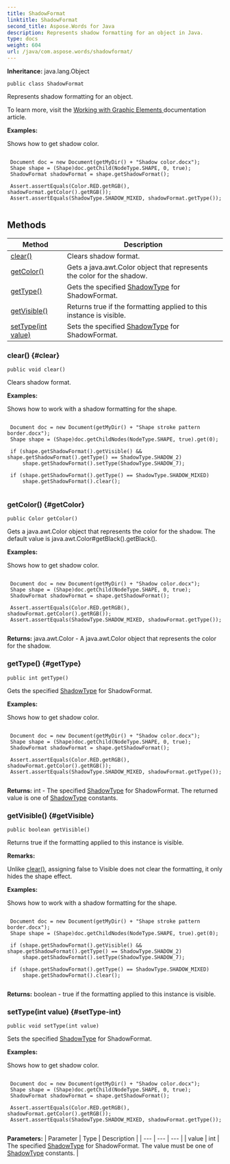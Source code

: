 ```yaml
---
title: ShadowFormat
linktitle: ShadowFormat
second_title: Aspose.Words for Java
description: Represents shadow formatting for an object in Java.
type: docs
weight: 604
url: /java/com.aspose.words/shadowformat/
---
```


**Inheritance:**
java.lang.Object
```
public class ShadowFormat
```

Represents shadow formatting for an object.

To learn more, visit the [ Working with Graphic Elements ][Working with Graphic Elements] documentation article.

 **Examples:** 

Shows how to get shadow color.

```

 Document doc = new Document(getMyDir() + "Shadow color.docx");
 Shape shape = (Shape)doc.getChild(NodeType.SHAPE, 0, true);
 ShadowFormat shadowFormat = shape.getShadowFormat();

 Assert.assertEquals(Color.RED.getRGB(), shadowFormat.getColor().getRGB());
 Assert.assertEquals(ShadowType.SHADOW_MIXED, shadowFormat.getType());
 
```


[Working with Graphic Elements]: https://docs.aspose.com/words/java/working-with-graphic-elements/
## Methods

| Method | Description |
| --- | --- |
| [clear()](#clear) | Clears shadow format. |
| [getColor()](#getColor) | Gets a java.awt.Color object that represents the color for the shadow. |
| [getType()](#getType) | Gets the specified [ShadowType](../../com.aspose.words/shadowtype/) for ShadowFormat. |
| [getVisible()](#getVisible) | Returns  true  if the formatting applied to this instance is visible. |
| [setType(int value)](#setType-int) | Sets the specified [ShadowType](../../com.aspose.words/shadowtype/) for ShadowFormat. |
### clear() {#clear}
```
public void clear()
```


Clears shadow format.

 **Examples:** 

Shows how to work with a shadow formatting for the shape.

```

 Document doc = new Document(getMyDir() + "Shape stroke pattern border.docx");
 Shape shape = (Shape)doc.getChildNodes(NodeType.SHAPE, true).get(0);

 if (shape.getShadowFormat().getVisible() && shape.getShadowFormat().getType() == ShadowType.SHADOW_2)
     shape.getShadowFormat().setType(ShadowType.SHADOW_7);

 if (shape.getShadowFormat().getType() == ShadowType.SHADOW_MIXED)
     shape.getShadowFormat().clear();
 
```

### getColor() {#getColor}
```
public Color getColor()
```


Gets a java.awt.Color object that represents the color for the shadow. The default value is java.awt.Color\#getBlack().getBlack().

 **Examples:** 

Shows how to get shadow color.

```

 Document doc = new Document(getMyDir() + "Shadow color.docx");
 Shape shape = (Shape)doc.getChild(NodeType.SHAPE, 0, true);
 ShadowFormat shadowFormat = shape.getShadowFormat();

 Assert.assertEquals(Color.RED.getRGB(), shadowFormat.getColor().getRGB());
 Assert.assertEquals(ShadowType.SHADOW_MIXED, shadowFormat.getType());
 
```

**Returns:**
java.awt.Color - A java.awt.Color object that represents the color for the shadow.
### getType() {#getType}
```
public int getType()
```


Gets the specified [ShadowType](../../com.aspose.words/shadowtype/) for ShadowFormat.

 **Examples:** 

Shows how to get shadow color.

```

 Document doc = new Document(getMyDir() + "Shadow color.docx");
 Shape shape = (Shape)doc.getChild(NodeType.SHAPE, 0, true);
 ShadowFormat shadowFormat = shape.getShadowFormat();

 Assert.assertEquals(Color.RED.getRGB(), shadowFormat.getColor().getRGB());
 Assert.assertEquals(ShadowType.SHADOW_MIXED, shadowFormat.getType());
 
```

**Returns:**
int - The specified [ShadowType](../../com.aspose.words/shadowtype/) for ShadowFormat. The returned value is one of [ShadowType](../../com.aspose.words/shadowtype/) constants.
### getVisible() {#getVisible}
```
public boolean getVisible()
```


Returns  true  if the formatting applied to this instance is visible.

 **Remarks:** 

Unlike [clear()](../../com.aspose.words/shadowformat/\#clear), assigning  false  to Visible does not clear the formatting, it only hides the shape effect.

 **Examples:** 

Shows how to work with a shadow formatting for the shape.

```

 Document doc = new Document(getMyDir() + "Shape stroke pattern border.docx");
 Shape shape = (Shape)doc.getChildNodes(NodeType.SHAPE, true).get(0);

 if (shape.getShadowFormat().getVisible() && shape.getShadowFormat().getType() == ShadowType.SHADOW_2)
     shape.getShadowFormat().setType(ShadowType.SHADOW_7);

 if (shape.getShadowFormat().getType() == ShadowType.SHADOW_MIXED)
     shape.getShadowFormat().clear();
 
```

**Returns:**
boolean -  true  if the formatting applied to this instance is visible.
### setType(int value) {#setType-int}
```
public void setType(int value)
```


Sets the specified [ShadowType](../../com.aspose.words/shadowtype/) for ShadowFormat.

 **Examples:** 

Shows how to get shadow color.

```

 Document doc = new Document(getMyDir() + "Shadow color.docx");
 Shape shape = (Shape)doc.getChild(NodeType.SHAPE, 0, true);
 ShadowFormat shadowFormat = shape.getShadowFormat();

 Assert.assertEquals(Color.RED.getRGB(), shadowFormat.getColor().getRGB());
 Assert.assertEquals(ShadowType.SHADOW_MIXED, shadowFormat.getType());
 
```

**Parameters:**
| Parameter | Type | Description |
| --- | --- | --- |
| value | int | The specified [ShadowType](../../com.aspose.words/shadowtype/) for ShadowFormat. The value must be one of [ShadowType](../../com.aspose.words/shadowtype/) constants. |

